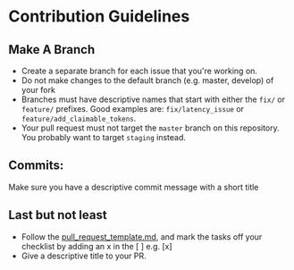 # Contribution Guidelines

## Make A Branch
- Create a separate branch for each issue that you're working on. 
- Do not make changes to the default branch (e.g. master, develop) of your fork
- Branches must have descriptive names that start with either the `fix/` or `feature/` prefixes. Good examples are: `fix/latency_issue` or `feature/add_claimable_tokens`.
- Your pull request must not target the `master` branch on this repository. You probably want to target `staging` instead.


## Commits:
Make sure you have a descriptive commit message with a short title

## Last but not least
- Follow the [pull_request_template.md]([url](https://github.com/Sifchain/sif-apis/blob/master/pull_request_template.md)), and mark the tasks off your checklist by adding an x in the [ ] e.g. [x]
- Give a descriptive title to your PR.
